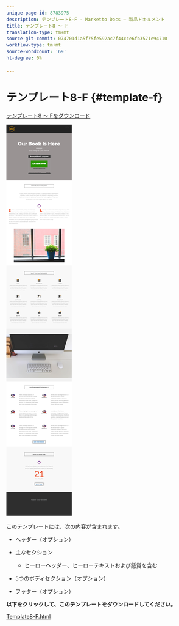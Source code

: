 ```yaml
---
unique-page-id: 8783975
description: テンプレート8-F - Marketto Docs — 製品ドキュメント
title: テンプレート8 ～ F
translation-type: tm+mt
source-git-commit: 074701d1a5f75fe592ac7f44cce6fb3571e94710
workflow-type: tm+mt
source-wordcount: '69'
ht-degree: 0%

---
```



# テンプレート8-F {#template-f}

[テンプレート8 ～ Fをダウンロード](https://docs.marketo.com/download/attachments/8783975/template-8f.html?version=1&amp;modificationdate=1482175174000&amp;api=v2)

![](assets/image2015-7-29-14-3a45-3a45.png)

このテンプレートには、次の内容が含まれます。

* ヘッダー（オプション）
* 主なセクション

   * ヒーローヘッダー、ヒーローテキストおよび懸賞を含む

* 5つのボディセクション（オプション）
* フッター（オプション）

**以下をクリックして、このテンプレートをダウンロードしてください。**

[Template8-F.html](https://docs.marketo.com/download/attachments/8783975/template-8f.html?version=1&amp;modificationdate=1482175174000&amp;api=v2)
